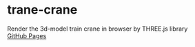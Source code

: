 # trane-crane
Render the 3d-model train crane in browser by THREE.js library<br />
[GitHub Pages](https://waldo33.github.io/trane-crane)
